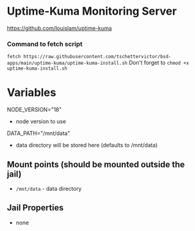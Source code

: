 # Uptime-Kuma Monitoring Server
https://github.com/louislam/uptime-kuma

### Command to fetch script
```fetch https://raw.githubusercontent.com/tschettervictor/bsd-apps/main/uptime-kuma/uptime-kuma-install.sh```
Don't forget to
```chmod +x uptime-kuma-install.sh```

# Variables

NODE_VERSION="18"
  - node version to use

DATA_PATH="/mnt/data"
  - data directory will be stored here (defaults to /mnt/data)

## Mount points (should be mounted outside the jail)
  - `/mnt/data` - data directory

## Jail Properties
  - none
